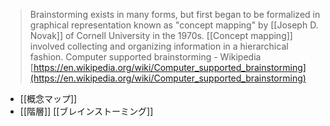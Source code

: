 
> Brainstorming exists in many forms, but first began to be formalized in graphical representation known as "concept mapping" by [[Joseph D. Novak]] of Cornell University in the 1970s. [[Concept mapping]] involved collecting and organizing information in a hierarchical fashion.
Computer supported brainstorming - Wikipedia
[https://en.wikipedia.org/wiki/Computer_supported_brainstorming](https://en.wikipedia.org/wiki/Computer_supported_brainstorming)

- [[概念マップ]]
- [[階層]]
[[ブレインストーミング]]
